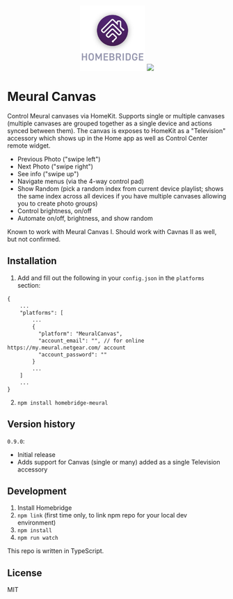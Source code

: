 
<p align="center">

<img src="https://github.com/homebridge/branding/raw/master/logos/homebridge-wordmark-logo-vertical.png" width="150">

<img src="https://avatars3.githubusercontent.com/u/17621476" width="150">

</p>


# Meural Canvas

Control Meural canvases via HomeKit. Supports single or multiple canvases (multiple canvases are grouped together as a single device and actions synced between them). The canvas is exposes to HomeKit as a "Television" accessory which shows up in the Home app as well as Control Center remote widget.

* Previous Photo ("swipe left")
* Next Photo ("swipe right")
* See info ("swipe up")
* Navigate menus (via the 4-way control pad)
* Show Random (pick a random index from current device playlist; shows the same index across all devices if you have multiple canvases allowing you to create photo groups)
* Control brightness, on/off
* Automate on/off, brightness, and show random

Known to work with Meural Canvas I. Should work with Cavnas II as well, but not confirmed.

## Installation

1. Add and fill out the following in your `config.json` in the `platforms` section:

```
{
    ...
    "platforms": [
        ...
        {
          "platform": "MeuralCanvas",
          "account_email": "", // for online https://my.meural.netgear.com/ account
          "account_password": ""
        }
        ...
    ]
    ...
}
```


2. `npm install homebridge-meural`

## Version history

`0.9.0`:

* Initial release
* Adds support for Canvas (single or many) added as a single Television accessory

## Development

1. Install Homebridge
2. `npm link` (first time only, to link npm repo for your local dev environment)
3. `npm install`
4. `npm run watch`

This repo is written in TypeScript.

## License

MIT
